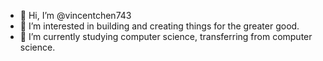 - 👋 Hi, I’m @vincentchen743
- 👀 I’m interested in building and creating things for the greater good.
- 🌱 I’m currently studying computer science, transferring from computer science.
<!---
vincentchen743/vincentchen743 is a ✨ special ✨ repository because its `README.md` (this file) appears on your GitHub profile.
You can click the Preview link to take a look at your changes.
--->
